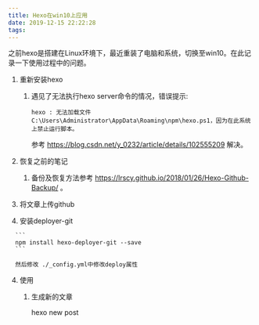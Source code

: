 ```yaml
---
title: Hexo在win10上应用
date: 2019-12-15 22:22:28
tags:
---
```




​	之前hexo是搭建在Linux环境下，最近重装了电脑和系统，切换至win10。在此记录一下使用过程中的问题。



1. 重新安装hexo

   1. 遇见了无法执行hexo server命令的情况，错误提示:

      ```
      hexo : 无法加载文件 C:\Users\Administrator\AppData\Roaming\npm\hexo.ps1，因为在此系统上禁止运行脚本。
      ```

      参考 https://blog.csdn.net/y_0232/article/details/102555209 解决。

2. 恢复之前的笔记

   1. 备份及恢复方法参考 https://lrscy.github.io/2018/01/26/Hexo-Github-Backup/ 。

3.  将文章上传github

   1.  安装deployer-git 

      ```
      npm install hexo-deployer-git --save
      ```

      然后修改 ./_config.yml中修改deploy属性 

4. 使用

   1.  生成新的文章

       hexo new post <title> 

   2. 命令

      ```bash
      hexo clean		清除之前生成结果
      hexo generate	重新生成静态文件
      hexo server		运行hexo服务器，一般是http://127.0.0.1:4000/
      hexo deploy		部署
      hexo backup		备份
      ```

   